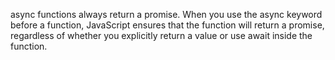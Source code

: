 async functions always return a promise. When you use the async keyword before a function, JavaScript ensures that the function will return a promise, regardless of whether you explicitly return a value or use await inside the function.
